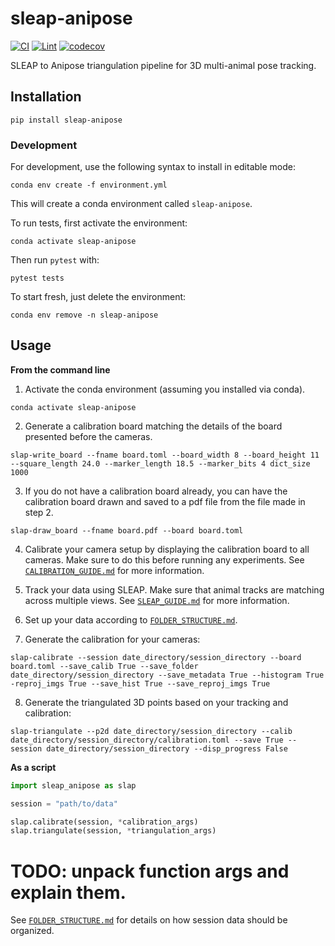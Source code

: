 # sleap-anipose

[![CI](https://github.com/talmolab/sleap-anipose/actions/workflows/ci.yml/badge.svg)](https://github.com/talmolab/sleap-anipose/actions/workflows/ci.yml)
[![Lint](https://github.com/talmolab/sleap-anipose/actions/workflows/lint.yml/badge.svg)](https://github.com/talmolab/sleap-anipose/actions/workflows/lint.yml)
[![codecov](https://codecov.io/gh/talmolab/sleap-anipose/branch/main/graph/badge.svg)](https://codecov.io/gh/talmolab/sleap-anipose)

SLEAP to Anipose triangulation pipeline for 3D multi-animal pose tracking.

## Installation
```
pip install sleap-anipose
```

### Development
For development, use the following syntax to install in editable mode:
```
conda env create -f environment.yml
```
This will create a conda environment called `sleap-anipose`.

To run tests, first activate the environment:
```
conda activate sleap-anipose
```
Then run `pytest` with:
```
pytest tests
```
To start fresh, just delete the environment:
```
conda env remove -n sleap-anipose
```

## Usage

**From the command line**

1. Activate the conda environment (assuming you installed via conda).
```
conda activate sleap-anipose
```

2. Generate a calibration board matching the details of the board presented before the cameras. 

```
slap-write_board --fname board.toml --board_width 8 --board_height 11 --square_length 24.0 --marker_length 18.5 --marker_bits 4 dict_size 1000
```

3. If you do not have a calibration board already, you can have the calibration board drawn and saved to a pdf file from the file made in step 2. 

```
slap-draw_board --fname board.pdf --board board.toml 
```

4. Calibrate your camera setup by displaying the calibration board to all cameras. Make sure to do this before running any experiments. See [`CALIBRATION_GUIDE.md`](docs/CALIBRATION_GUIDE.md) for more information.

5. Track your data using SLEAP. Make sure that animal tracks are matching across multiple views. See [`SLEAP_GUIDE.md`](docs/SLEAP_GUIDE.md) for more information.

6. Set up your data according to [`FOLDER_STRUCTURE.md`](docs/FOLDER_STRUCTURE.md).

7. Generate the calibration for your cameras:
```
slap-calibrate --session date_directory/session_directory --board board.toml --save_calib True --save_folder date_directory/session_directory --save_metadata True --histogram True -reproj_imgs True --save_hist True --save_reproj_imgs True
```

8. Generate the triangulated 3D points based on your tracking and calibration:
```
slap-triangulate --p2d date_directory/session_directory --calib date_directory/session_directory/calibration.toml --save True --session date_directory/session_directory --disp_progress False
```

**As a script**

```python
import sleap_anipose as slap

session = "path/to/data"

slap.calibrate(session, *calibration_args) 
slap.triangulate(session, *triangulation_args)
```

# TODO: unpack function args and explain them. 

See [`FOLDER_STRUCTURE.md`](docs/FOLDER_STRUCTURE.md) for details on how session data should be organized.
